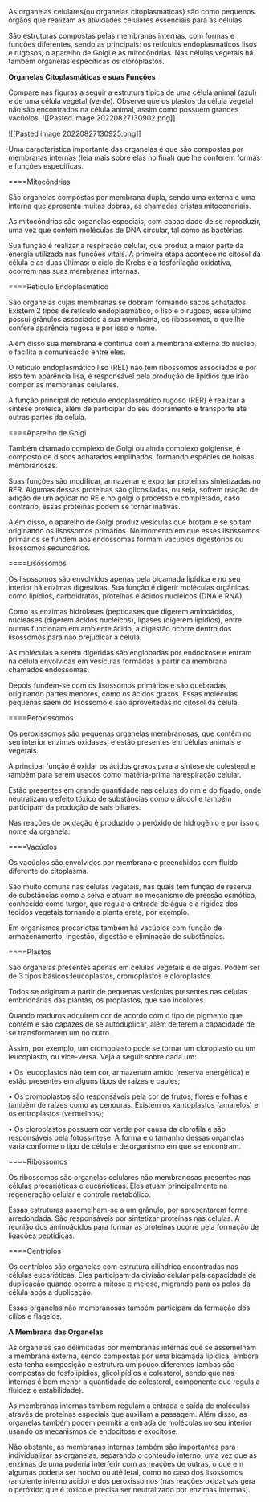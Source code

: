 As organelas celulares(ou organelas citoplasmáticas) são como pequenos órgãos que realizam as atividades celulares essenciais para as células.

São estruturas compostas pelas membranas internas, com formas e funções diferentes, sendo as principais: os retículos endoplasmáticos lisos e rugosos, o aparelho de Golgi e as mitocôndrias. Nas células vegetais há também organelas específicas os cloroplastos.

**Organelas Citoplasmáticas e suas Funções**

Compare nas figuras a seguir a estrutura típica de uma célula animal (azul) e de uma célula vegetal (verde). Observe que os plastos da célula vegetal não são encontrados na célula animal, assim como possuem grandes vacúolos.
![[Pasted image 20220827130902.png]]

![[Pasted image 20220827130925.png]]


Uma característica importante das organelas é que são compostas por membranas internas (leia mais sobre elas no final) que lhe conferem formas e funções específicas.

====Mitocôndrias

São organelas compostas por membrana dupla, sendo uma externa e uma interna que apresenta muitas dobras, as chamadas cristas mitocondriais.

As mitocôndrias são organelas especiais, com capacidade de se reproduzir, uma vez que contem moléculas de DNA circular, tal como as bactérias.

Sua função é realizar a respiração celular, que produz a maior parte da energia utilizada nas funções vitais. A primeira etapa acontece no citosol da célula e as duas últimas: o ciclo de Krebs e a fosforilação oxidativa, ocorrem nas suas membranas internas.

====Retículo Endoplasmático

São organelas cujas membranas se dobram formando sacos achatados. Existem 2 tipos de retículo endoplasmático, o liso e o rugoso, esse último possui grânulos associados à sua membrana, os ribossomos, o que lhe confere aparência rugosa e por isso o nome.

Além disso sua membrana é contínua com a membrana externa do núcleo, o facilita a comunicação entre eles.

O retículo endoplasmático liso (REL) não tem ribossomos associados e por isso tem aparência lisa, é responsável pela produção de lipídios que irão compor as membranas celulares.

A função principal do retículo endoplasmático rugoso (RER) é realizar a síntese proteica, além de participar do seu dobramento e transporte até outras partes da célula.

====Aparelho de Golgi

Também chamado complexo de Golgi ou ainda complexo golgiense, é composto de discos achatados empilhados, formando espécies de bolsas membranosas.

Suas funções são modificar, armazenar e exportar proteínas sintetizadas no RER. Algumas dessas proteínas são glicosiladas, ou seja, sofrem reação de adição de um açúcar no RE e no golgi o processo é completado, caso contrário, essas proteínas podem se tornar inativas.

Além disso, o aparelho de Golgi produz vesículas que brotam e se soltam originando os lisossomos primários. No momento em que esses lisossomos primários se fundem aos endossomas formam vacúolos digestórios ou lisossomos secundários.

====Lisossomos

Os lisossomos são envolvidos apenas pela bicamada lipídica e no seu interior há enzimas digestivas. Sua função é digerir moléculas orgânicas como lipídios, carboidratos, proteínas e ácidos nucleicos (DNA e RNA).

Como as enzimas hidrolases (peptidases que digerem aminoácidos, nucleases (digerem ácidos nucleicos), lipases (digerem lipídios), entre outras funcionam em ambiente ácido, a digestão ocorre dentro dos lisossomos para não prejudicar a célula.

As moléculas a serem digeridas são englobadas por endocitose e entram na célula envolvidas em vesículas formadas a partir da membrana chamados endossomas.

Depois fundem-se com os lisossomos primários e são quebradas, originando partes menores, como os ácidos graxos. Essas moléculas pequenas saem do lisossomo e são aproveitadas no citosol da célula.

====Peroxissomos

Os peroxissomos são pequenas organelas membranosas, que contêm no seu interior enzimas oxidases, e estão presentes em células animais e vegetais.

A principal função é oxidar os ácidos graxos para a síntese de colesterol e também para serem usados como matéria-prima narespiração celular.

Estão presentes em grande quantidade nas células do rim e do fígado, onde neutralizam o efeito tóxico de substâncias como o álcool e também participam da produção de sais biliares.

Nas reações de oxidação é produzido o peróxido de hidrogênio e por isso o nome da organela.

====Vacúolos

Os vacúolos são envolvidos por membrana e preenchidos com fluido diferente do citoplasma.

São muito comuns nas células vegetais, nas quais tem função de reserva de substâncias como a seiva e atuam no mecanismo de pressão osmótica, conhecido como turgor, que regula a entrada de água e a rigidez dos tecidos vegetais tornando a planta ereta, por exemplo.

Em organismos procariotas também há vacúolos com função de armazenamento, ingestão, digestão e eliminação de substâncias.

====Plastos

São organelas presentes apenas em células vegetais e de algas. Podem ser de 3 tipos básicos:leucoplastos, cromoplastos e cloroplastos.

Todos se originam a partir de pequenas vesículas presentes nas células embrionárias das plantas, os proplastos, que são incolores.

Quando maduros adquirem cor de acordo com o tipo de pigmento que contém e são capazes de se autoduplicar, além de terem a capacidade de se transformarem um no outro.

Assim, por exemplo, um cromoplasto pode se tornar um cloroplasto ou um leucoplasto, ou vice-versa. Veja a seguir sobre cada um:

• Os leucoplastos não tem cor, armazenam amido (reserva energética) e estão 
   presentes em alguns tipos de raízes e caules;

• Os cromoplastos são responsáveis pela cor de frutos, flores e folhas e também 
   de raízes como as cenouras. Existem os xantoplastos (amarelos) e os eritroplastos (vermelhos);

• Os cloroplastos possuem cor verde por causa da clorofila e são responsáveis 
   pela fotossíntese. A forma e o tamanho dessas organelas varia conforme o tipo de célula e de organismo em que se encontram.

====Ribossomos

Os ribossomos são organelas celulares não membranosas presentes nas células procarióticas e eucarióticas. Eles atuam principalmente na regeneração celular e controle metabólico.

Essas estruturas assemelham-se a um grânulo, por apresentarem forma arredondada. São responsáveis por sintetizar proteínas nas células. A reunião dos aminoácidos para formar as proteínas ocorre pela formação de ligações peptídicas.

====Centríolos

Os centríolos são organelas com estrutura cilíndrica encontradas nas células eucarióticas. Eles participam da divisão celular pela capacidade de duplicação quando ocorre a mitose e meiose, migrando para os polos da célula após a duplicação.

Essas organelas não membranosas também participam da formação dos cílios e flagelos.

**A Membrana das Organelas**

As organelas são delimitadas por membranas internas que se assemelham à membrana externa, sendo compostas por uma bicamada lipídica, embora esta tenha composição e estrutura um pouco diferentes (ambas são compostas de fosfolipídios, glicolipídios e colesterol, sendo que nas internas é bem menor a quantidade de colesterol, componente que regula a fluidez e estabilidade).

As membranas internas também regulam a entrada e saída de moléculas através de proteínas especiais que auxiliam a passagem. Além disso, as organelas também podem permitir a entrada de moléculas no seu interior usando os mecanismos de endocitose e exocitose.

Não obstante, as membranas internas também são importantes para individualizar as organelas, separando o conteúdo interno, uma vez que as enzimas de uma poderia interferir com as reações de outras, o que em algumas poderia ser nocivo ou até letal, como no caso dos lisossomos (ambiente interno ácido) e dos peroxissomos (nas reações oxidativas gera o peróxido que é tóxico e precisa ser neutralizado por enzimas internas).